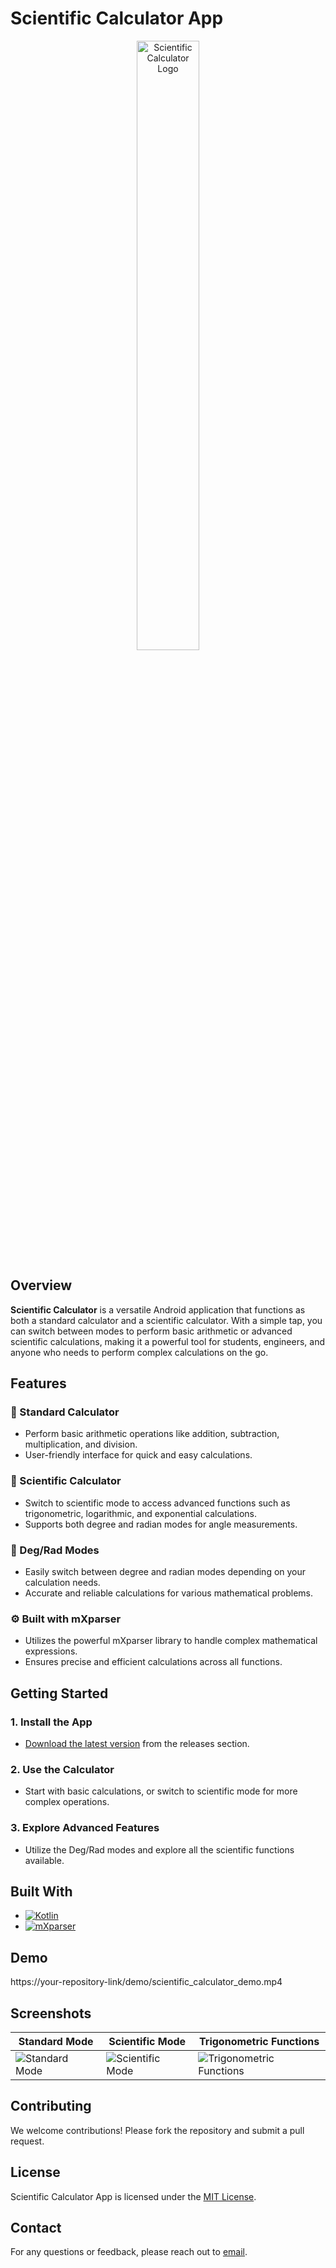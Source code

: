 # Scientific Calculator App

<p align="center">
  <img src="https://your-repository-link/assets/scientific_calculator_logo.jpg" alt="Scientific Calculator Logo" style="width: 50%; max-width: 200px; height: auto;">
</p>

## Overview

**Scientific Calculator** is a versatile Android application that functions as both a standard calculator and a scientific calculator. With a simple tap, you can switch between modes to perform basic arithmetic or advanced scientific calculations, making it a powerful tool for students, engineers, and anyone who needs to perform complex calculations on the go.

## Features

### 🔢 Standard Calculator
- Perform basic arithmetic operations like addition, subtraction, multiplication, and division.
- User-friendly interface for quick and easy calculations.

### 📐 Scientific Calculator
- Switch to scientific mode to access advanced functions such as trigonometric, logarithmic, and exponential calculations.
- Supports both degree and radian modes for angle measurements.

### 📏 Deg/Rad Modes
- Easily switch between degree and radian modes depending on your calculation needs.
- Accurate and reliable calculations for various mathematical problems.

### ⚙️ Built with mXparser
- Utilizes the powerful mXparser library to handle complex mathematical expressions.
- Ensures precise and efficient calculations across all functions.

## Getting Started

### 1. Install the App
- [Download the latest version](https://your-repository-link/releases) from the releases section.

### 2. Use the Calculator
- Start with basic calculations, or switch to scientific mode for more complex operations.

### 3. Explore Advanced Features
- Utilize the Deg/Rad modes and explore all the scientific functions available.

## Built With

* [![Kotlin][Kotlin]][Kotlin-url]
* [![mXparser][mXparser]][mXparser-url]

## Demo

https://your-repository-link/demo/scientific_calculator_demo.mp4

## Screenshots

| Standard Mode                                                            | Scientific Mode                                                         | Trigonometric Functions                                                  |
|---------------------------------------------------------------------------|-------------------------------------------------------------------------|---------------------------------------------------------------------------|
| ![Standard Mode][Standard-Mode-Image]  | ![Scientific Mode][Scientific-Mode-Image]  | ![Trigonometric Functions][Trigonometric-Functions-Image]  |

## Contributing

We welcome contributions! Please fork the repository and submit a pull request.

## License

Scientific Calculator App is licensed under the [MIT License](https://your-repository-link/LICENSE.txt).

## Contact

For any questions or feedback, please reach out to [email](mailto:your-email@example.com).

<!-- MARKDOWN LINKS & IMAGES -->
[Kotlin]: https://img.shields.io/badge/Kotlin-0095D5?style=for-the-badge&logo=kotlin&logoColor=white
[Kotlin-url]: https://kotlinlang.org/
[mXparser]: https://img.shields.io/badge/mXparser-008080?style=for-the-badge&logo=calculator&logoColor=white
[mXparser-url]: https://mathparser.org/

[Standard-Mode-Image]: https://your-repository-link/assets/standard_mode_screenshot.jpg
[Scientific-Mode-Image]: https://your-repository-link/assets/scientific_mode_screenshot.jpg
[Trigonometric-Functions-Image]: https://your-repository-link/assets/trigonometric_functions_screenshot.jpg
